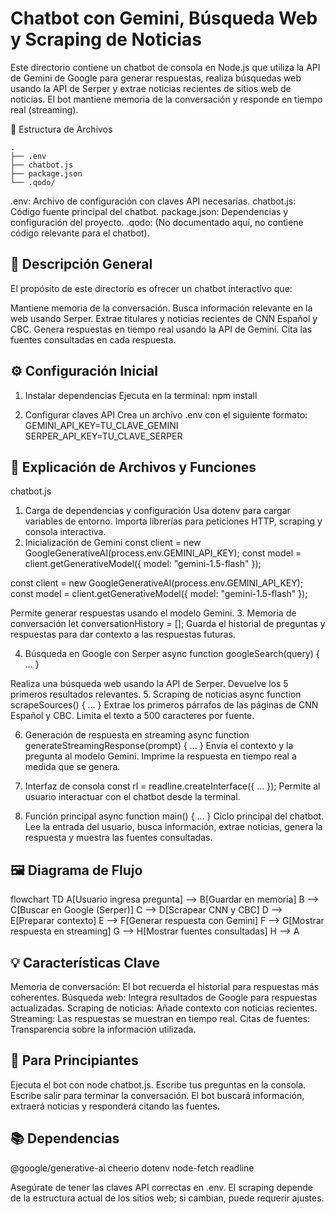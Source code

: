 # Chatbot con Gemini, Búsqueda Web y Scraping de Noticias
Este directorio contiene un chatbot de consola en Node.js que utiliza la API de Gemini de Google para generar respuestas, realiza búsquedas web usando la API de Serper y extrae noticias recientes de sitios web de noticias. El bot mantiene memoria de la conversación y responde en tiempo real (streaming).

📁 Estructura de Archivos
```tree
.
├── .env
├── chatbot.js
├── package.json
└── .qodo/
```

.env: Archivo de configuración con claves API necesarias.
chatbot.js: Código fuente principal del chatbot.
package.json: Dependencias y configuración del proyecto.
.qodo: (No documentado aquí, no contiene código relevante para el chatbot).

## 🚀 Descripción General
El propósito de este directorio es ofrecer un chatbot interactivo que:

Mantiene memoria de la conversación.
Busca información relevante en la web usando Serper.
Extrae titulares y noticias recientes de CNN Español y CBC.
Genera respuestas en tiempo real usando la API de Gemini.
Cita las fuentes consultadas en cada respuesta.

## ⚙️ Configuración Inicial

1. Instalar dependencias
Ejecuta en la terminal:
npm install

2. Configurar claves API
Crea un archivo .env con el siguiente formato:
GEMINI_API_KEY=TU_CLAVE_GEMINI
SERPER_API_KEY=TU_CLAVE_SERPER

## 📝 Explicación de Archivos y Funciones
chatbot.js
1. Carga de dependencias y configuración
Usa dotenv para cargar variables de entorno.
Importa librerías para peticiones HTTP, scraping y consola interactiva.
2. Inicialización de Gemini
const client = new GoogleGenerativeAI(process.env.GEMINI_API_KEY);
const model = client.getGenerativeModel({ model: "gemini-1.5-flash" });

const client = new GoogleGenerativeAI(process.env.GEMINI_API_KEY);
const model = client.getGenerativeModel({ model: "gemini-1.5-flash" });


Permite generar respuestas usando el modelo Gemini.
3. Memoria de conversación
let conversationHistory = [];
Guarda el historial de preguntas y respuestas para dar contexto a las respuestas futuras.

4. Búsqueda en Google con Serper
async function googleSearch(query) { ... }


Realiza una búsqueda web usando la API de Serper.
Devuelve los 5 primeros resultados relevantes.
5. Scraping de noticias
async function scrapeSources() { ... }
Extrae los primeros párrafos de las páginas de CNN Español y CBC.
Limita el texto a 500 caracteres por fuente.

6. Generación de respuesta en streaming
async function generateStreamingResponse(prompt) { ... }
Envía el contexto y la pregunta al modelo Gemini.
Imprime la respuesta en tiempo real a medida que se genera.

7. Interfaz de consola
const rl = readline.createInterface({ ... });
Permite al usuario interactuar con el chatbot desde la terminal.

8. Función principal
async function main() { ... }
Ciclo principal del chatbot.
Lee la entrada del usuario, busca información, extrae noticias, genera la respuesta y muestra las fuentes consultadas.

## 🖼️ Diagrama de Flujo
flowchart TD
    A[Usuario ingresa pregunta] --> B[Guardar en memoria]
    B --> C[Buscar en Google (Serper)]
    C --> D[Scrapear CNN y CBC]
    D --> E[Preparar contexto]
    E --> F[Generar respuesta con Gemini]
    F --> G[Mostrar respuesta en streaming]
    G --> H[Mostrar fuentes consultadas]
    H --> A

## 💡 Características Clave
Memoria de conversación: El bot recuerda el historial para respuestas más coherentes.
Búsqueda web: Integra resultados de Google para respuestas actualizadas.
Scraping de noticias: Añade contexto con noticias recientes.
Streaming: Las respuestas se muestran en tiempo real.
Citas de fuentes: Transparencia sobre la información utilizada.

## 👶 Para Principiantes
Ejecuta el bot con node chatbot.js.
Escribe tus preguntas en la consola.
Escribe salir para terminar la conversación.
El bot buscará información, extraerá noticias y responderá citando las fuentes.

## 📚 Dependencias
@google/generative-ai
cheerio
dotenv
node-fetch
readline

Asegúrate de tener las claves API correctas en .env.
El scraping depende de la estructura actual de los sitios web; si cambian, puede requerir ajustes.

